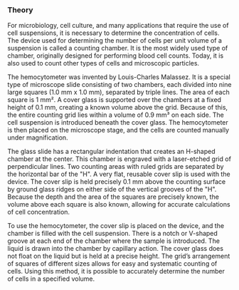 ### Theory

For microbiology, cell culture, and many applications that require the use of cell suspensions, it is necessary to determine the concentration of cells. The device used for determining the number of cells per unit volume of a suspension is called a counting chamber. It is the most widely used type of chamber, originally designed for performing blood cell counts. Today, it is also used to count other types of cells and microscopic particles.

The hemocytometer was invented by Louis-Charles Malassez. It is a special type of microscope slide consisting of two chambers, each divided into nine large squares (1.0 mm x 1.0 mm), separated by triple lines. The area of each square is 1 mm². A cover glass is supported over the chambers at a fixed height of 0.1 mm, creating a known volume above the grid. Because of this, the entire counting grid lies within a volume of 0.9 mm³ on each side. The cell suspension is introduced beneath the cover glass. The hemocytometer is then placed on the microscope stage, and the cells are counted manually under magnification.

The glass slide has a rectangular indentation that creates an H-shaped chamber at the center. This chamber is engraved with a laser-etched grid of perpendicular lines. Two counting areas with ruled grids are separated by the horizontal bar of the "H". A very flat, reusable cover slip is used with the device. The cover slip is held precisely 0.1 mm above the counting surface by ground glass ridges on either side of the vertical grooves of the "H". Because the depth and the area of the squares are precisely known, the volume above each square is also known, allowing for accurate calculations of cell concentration.

To use the hemocytometer, the cover slip is placed on the device, and the chamber is filled with the cell suspension. There is a notch or V-shaped groove at each end of the chamber where the sample is introduced. The liquid is drawn into the chamber by capillary action. The cover glass does not float on the liquid but is held at a precise height. The grid’s arrangement of squares of different sizes allows for easy and systematic counting of cells. Using this method, it is possible to accurately determine the number of cells in a specified volume.


